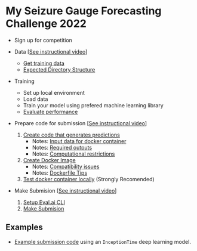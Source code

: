 # My Seizure Gauge Forecasting Challenge 2022

- Sign up for competition
- Data [[See instructional video](https://drive.google.com/file/d/1Er4xBvZnZgtM_1ARyQ4gfCB6BVtdki5k/view)]
  - [Get training data](get_data.md)
  - [Expected Directory Structure](directory_structure.md)
- Training
  - Set up local environment
  - Load data
  - Train your model using prefered machine learning library
  - [Evaluate performance](train/evaluate.md)

- Prepare code for submission [[See instructional video](https://drive.google.com/file/d/1hEBGSeBxeZFrnLshuTyWMqCBczp8swts/view)]
  1. [Create code that generates predictions](submission/create_code.md)
      - Notes: [Input data for docker container](submission/inputs.md)
      - Notes: [Required outputs](submission/outputs.md)
      - Notes: [Computational restrictions](submission/restrictions.md)
  2. [Create Docker Image](submission/create_docker.md)
      - Notes: [Compatibility issues](submission/compatibility.md)
      - Notes: [Dockerfile Tips](submission/dockerfile_tips.md)
  3. [Test docker container locally](submission/run_locally.md) (Strongly Recomended)

- Make Submision [[See instructional video](https://drive.google.com/file/d/18M4mD56DDFhxGt20WVD8zG2AE6OhUX4Y/view?usp=sharing)]
  1. [Setup Eval.ai CLI](submission/prepare.md)
  2. [Make Submision](submission/submit.md)


## Examples

- [Example submission code](../examples/inceptiontime) using an `InceptionTime` deep learning model.
